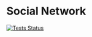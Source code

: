 # Social Network

[![Tests Status][run-tests]][run-tests-url]


[run-tests]: https://github.com/vadushkin/SoulShellNetwork/actions/workflows/run-tests.yml/badge.svg
[run-tests-url]: https://github.com/vadushkin/SoulShellNetwork/actions
